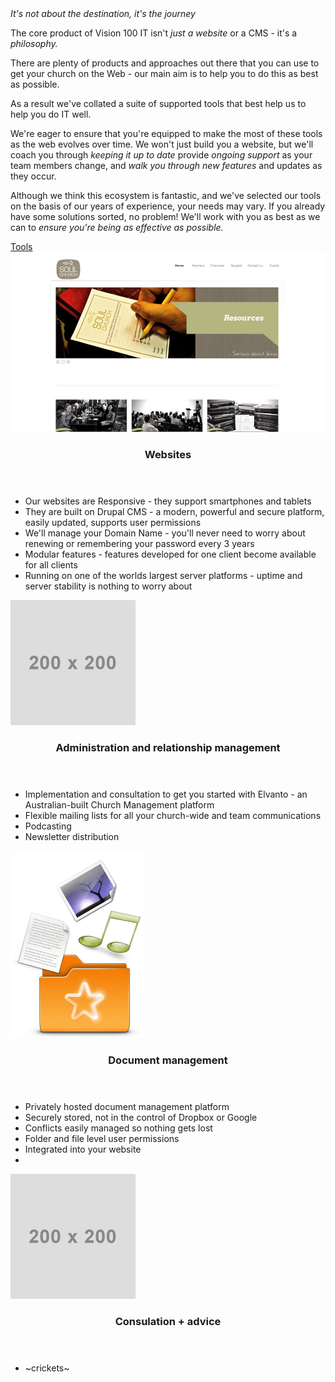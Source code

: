 <header hidden><h2>Tools + Philosophy</h2></header>
<section class="description">
  <div class="text-slab"><em>It's not about the destination, it's the journey</em></div>
<p class="lead">The core product of Vision 100 IT isn't <em>just a website</em> or a CMS - it's a <em>philosophy.</em></p>
  <p>There are plenty of products and approaches out there that you can use to get your church on the Web - our main aim is to help you to do this as best as possible.</p>
  <p>As a result we've collated a suite of supported tools that best help us to help you do IT well.</p>
  <p>We're eager to ensure that you're equipped to make the most of these tools as the web evolves over time. We won't just build you a website, but we'll coach you through <em>keeping it up to date</em> provide <em>ongoing support</em> as your team members change, and <em>walk you through new features</em> and updates as they occur.</p>
  <p>Although we think this ecosystem is fantastic, and we've selected our tools on the basis of our years of experience, your needs may vary. If you already have some solutions sorted, no problem! We'll work with you as best as we can to <em>ensure you're being as effective as possible.</em></p>
  <div class="expand"><a href="#features">Tools<br />
  <i class="fa fa-angle-down"></i></a></div>
</section>
<section class="features" id="features">
  <div class="image-block-2">
    <img src="../../../elements/soul.jpeg" />
  </div>
  <div class="text-block-2">
    <header><h3>Websites</h3></header>
    <section>
      <ul>
        <li>Our websites are Responsive - they support smartphones and tablets</li>
        <li>They are built on Drupal CMS - a modern, powerful and secure platform, easily updated, supports user permissions</li>
        <li>We'll manage your Domain Name  - you'll never need to worry about renewing or remembering your password every 3 years</li>
        <li>Modular features - features developed for one client become available for all clients</li>
        <li>Running on one of the worlds largest server platforms - uptime and server stability is nothing to worry about</li>
      </ul>
    </section>
  </div>
  <div class="image-block-2">
    <img src="../../../elements/placeholder.jpeg" />
  </div>
  <div class="text-block-2">
    <header><h3>Administration and relationship management</h3></header>
    <section>
      <ul>
        <li>Implementation and consultation to get you started with Elvanto - an Australian-built Church Management platform</li>
        <li>Flexible mailing lists for all your church-wide and team communications</li>
        <li>Podcasting</li>
        <li>Newsletter distribution</li>
      </ul>
    </section>
  </div>
  <div class="image-block-2">
    <img src="../../../elements/sparkleshare.png" />
  </div>
  <div class="text-block-2">
    <header><h3>Document management</h3></header>
    <section>
      <ul>
        <li>Privately hosted document management platform</li>
        <li>Securely stored, not in the control of Dropbox or Google</li>
        <li>Conflicts easily managed so nothing gets lost</li>
        <li>Folder and file level user permissions</li>
        <li>Integrated into your website</li>
        <li></li>
      </ul>
    </section>
  </div>
  <div class="image-block-2">
    <img src="../../../elements/placeholder.jpeg" />
  </div>
  <div class="text-block-2">
    <header><h3>Consulation + advice</h3></header>
    <section>
      <ul>
        <li>~crickets~</li>
      </ul>
    </section>
  </div>
</section>
